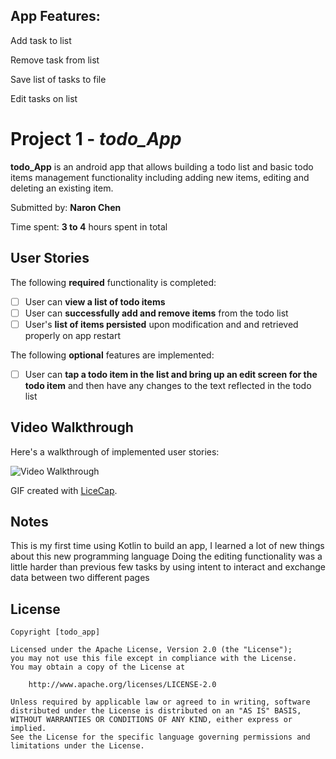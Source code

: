 App Features: 
-------------
Add task to list

Remove task from list

Save list of tasks to file

Edit tasks on list

# Project 1 - *todo_App*

**todo_App** is an android app that allows building a todo list and basic todo items management functionality including adding new items, editing and deleting an existing item.

Submitted by: **Naron Chen**

Time spent: **3 to 4** hours spent in total

## User Stories

The following **required** functionality is completed:

* [ ] User can **view a list of todo items**
* [ ] User can **successfully add and remove items** from the todo list
* [ ] User's **list of items persisted** upon modification and and retrieved properly on app restart

The following **optional** features are implemented:

* [ ] User can **tap a todo item in the list and bring up an edit screen for the todo item** and then have any changes to the text reflected in the todo list


## Video Walkthrough

Here's a walkthrough of implemented user stories:

<img src='http://i.imgur.com/link/to/your/gif/file.gif' title='Video Walkthrough' width='' alt='Video Walkthrough' />

GIF created with [LiceCap](http://www.cockos.com/licecap/).

## Notes

This is my first time using Kotlin to build an app, I learned a lot of new things about this new programming language
Doing the editing functionality was a little harder than previous few tasks by using intent to interact and exchange data between two different pages

## License

    Copyright [todo_app] 

    Licensed under the Apache License, Version 2.0 (the "License");
    you may not use this file except in compliance with the License.
    You may obtain a copy of the License at

        http://www.apache.org/licenses/LICENSE-2.0

    Unless required by applicable law or agreed to in writing, software
    distributed under the License is distributed on an "AS IS" BASIS,
    WITHOUT WARRANTIES OR CONDITIONS OF ANY KIND, either express or implied.
    See the License for the specific language governing permissions and
    limitations under the License.
